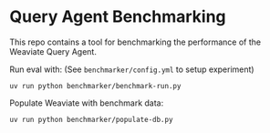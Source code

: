 # Query Agent Benchmarking

This repo contains a tool for benchmarking the performance of the Weaviate Query Agent.

Run eval with: (See `benchmarker/config.yml` to setup experiment)
```
uv run python benchmarker/benchmark-run.py
```


Populate Weaviate with benchmark data:
```
uv run python benchmarker/populate-db.py
```
